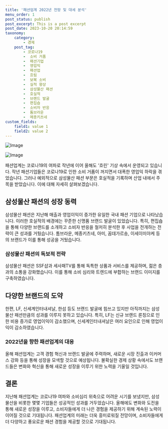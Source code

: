 ```yaml
---
title: '패션업계 2022년 전망 및 대세 분석'
menu_order: 1
post_status: publish
post_excerpt: This is a post excerpt
post_date: 2023-10-20 20:14:59
taxonomy:
    category:
        - 경제
    post_tag:
        - 코로나19
        -  소비 거품
        -  패션기업
        -  영업익
        -  패션업
        -  흐림
        -  보복 소비
        -  실적 향상
        -  삼성물산 패션
        -  호실적
        -  브랜드 발굴
        -  편집숍
        -  소비자 반응
        -  톰브라운
        -  메종키츠네
custom_fields:
    field1: value 1
    field2: value 2
---
```


![Image](https://imgnews.pstatic.net/image/031/2024/02/07/0000811066_001_20240207050601127.jpg?type=w647)

![Image](https://imgnews.pstatic.net/image/031/2024/02/07/0000811066_002_20240207050601158.jpg?type=w647)


패션업계는 코로나19의 여파로 작년에 이어 올해도 '흐린' 기상 속에서 운영되고 있습니다. 작년 패션기업들은 코로나19로 인한 소비 거품이 꺼지면서 대폭한 영업익 하락을 겪었습니다. 그러나 예외적으로 삼성물산 패션 부문은 호실적을 기록하며 산업 내에서 주목을 받았습니다. 이에 대해 자세히 살펴보겠습니다.

## 삼성물산 패션의 성장 동력

삼성물산 패션은 지난해 매출과 영업이익이 증가한 유일한 국내 패션 기업으로 나타났습니다. 이러한 호실적의 배경에는 꾸준한 신명품 브랜드 발굴이 있었습니다. 특히, 편집숍을 통해 다양한 브랜드를 소개하고 소비자 반응을 철저히 분석한 후 사업을 전개하는 전략이 큰 성과를 거뒀습니다. 톰브라운, 메종키츠네, 아미, 꼼데가르송, 이세이미야케 등의 브랜드가 이를 통해 성공을 거뒀습니다.

### 삼성물산 패션의 독보적 전략

삼성물산 패션은 SSF샵과 세사패TV를 통해 독특한 상품과 서비스를 제공하며, 젊은 층과의 소통을 강화했습니다. 이를 통해 소비 심리와 트렌드에 부합하는 브랜드 이미지를 구축하였습니다.

## 다양한 브랜드의 도약

한편, LF, 신세계인터내셔날, 한섬 등도 브랜드 발굴에 힘쓰고 있지만 아직까지는 삼성물산 패션만큼의 성과를 이루지 못하고 있습니다. 특히, LF는 신규 브랜드 론칭으로 인한 비용 증가로 영업이익이 감소했으며, 신세계인터내셔날은 여러 요인으로 인해 영업이익이 감소하였습니다.

### 2022년을 향한 패션업계의 대응

올해 패션업계는 고객 경험 혁신과 브랜드 발굴에 주력하며, 새로운 시장 진출과 이커머스 강화 등을 통해 성장을 모색할 것으로 예상됩니다. 불확실한 경제 상황 속에서도 브랜드들은 변화와 혁신을 통해 새로운 성장을 이루기 위한 노력을 기울일 것입니다.

## 결론

지난해 패션업계는 코로나19 여파와 소비심리 위축으로 어려운 시기를 보냈지만, 삼성물산을 비롯한 몇몇 기업들은 성공적인 성과를 거두었습니다. 올해에도 변화와 도전을 통해 새로운 성장을 이루고, 소비자들에게 더 나은 경험을 제공하기 위해 계속된 노력이 이어질 것으로 기대됩니다. 패션업계의 미래는 더욱 흥미로워질 전망이며, 소비자들에게 더 다양하고 풍요로운 패션 경험을 제공할 것으로 기대됩니다.
